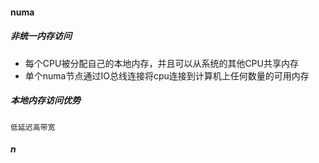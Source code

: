 #### numa
##### 非统一内存访问
- 每个CPU被分配自己的本地内存，并且可以从系统的其他CPU共享内存
- 单个numa节点通过IO总线连接将cpu连接到计算机上任何数量的可用内存
##### 本地内存访问优势
	低延迟高带宽
##### n